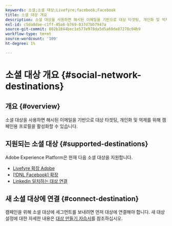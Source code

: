 ```yaml
---
keywords: 소셜;소셜 대상;Livefyre;facebook;Facebook
title: 소셜 대상 개요
description: 소셜 대상을 사용하면 해시된 이메일을 기반으로 대상 타겟팅, 개인화 및 억제를 위해 캠페인용 프로필을 활성화할 수 있습니다.
exl-id: c5da8dae-c1ff-45a8-b769-037d7bb7947a
source-git-commit: 802b1844bec1e577e978da5d5a69de87278c04b9
workflow-type: tm+mt
source-wordcount: '109'
ht-degree: 1%

---
```


# 소셜 대상 개요 {#social-network-destinations}

## 개요 {#overview}

소셜 대상을 사용하면 해시된 이메일을 기반으로 대상 타겟팅, 개인화 및 억제를 위해 캠페인용 프로필을 활성화할 수 있습니다.

## 지원되는 소셜 대상 {#supported-destinations}

Adobe Experience Platform은 현재 다음 소셜 대상을 지원합니다.

* [Livefyre 확장 Adobe](adobe-livefyre.md)
* [[!DNL Facebook] 확장](facebook.md)
* [Linkedin 일치하는 대상 연결](linkedin.md)

## 새 소셜 대상에 연결 {#connect-destination}

캠페인을 위해 소셜 대상에 세그먼트를 보내려면 먼저 대상에 연결해야 합니다. 새 대상 설정에 대한 자세한 내용은 [대상 만들기 자습서](../../ui/connect-destination.md)를 참조하십시오.